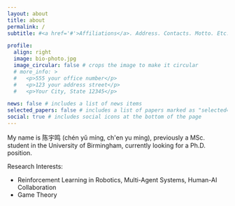 ```yaml
---
layout: about
title: about
permalink: /
subtitle: #<a href='#'>Affiliations</a>. Address. Contacts. Motto. Etc.

profile:
  align: right
  image: bio-photo.jpg
  image_circular: false # crops the image to make it circular
  # more_info: >
  #   <p>555 your office number</p>
  #   <p>123 your address street</p>
  #   <p>Your City, State 12345</p>

news: false # includes a list of news items
selected_papers: false # includes a list of papers marked as "selected={true}"
social: true # includes social icons at the bottom of the page
---
```


My name is 陈宇鸣 (chén yǔ míng, ch'en yu ming), previously a MSc. student in the University of Birmingham, currently looking for a Ph.D. position. 

Research Interests:
+ Reinforcement Learning in Robotics, Multi-Agent Systems, Human-AI Collaboration
+ Game Theory
